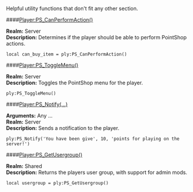 <p class="lead">Helpful utility functions that don't fit any other section.</p>

####<a href="#can-perform-action" name="can-perform-action">Player:PS_CanPerformAction()</a>

**Realm:** <span class="server">Server</span>  
**Description:** Determines if the player should be able to perform PointShop actions.

    local can_buy_item = ply:PS_CanPerformAction()

####<a href="#toggle-menu" name="toggle-menu">Player:PS_ToggleMenu()</a>

**Realm:** <span class="server">Server</span>  
**Description:** Toggles the PointShop menu for the player.

    ply:PS_ToggleMenu()

####<a href="#notify" name="notify">Player:PS_Notify(...)</a>

**Arguments:** <span class="type">Any</span> ...  
**Realm:** <span class="server">Server</span>  
**Description:** Sends a notification to the player.

    ply:PS_Notify('You have been give', 10, 'points for playing on the server!')

####<a href="#get-user-group" name="get-user-group">Player:PS_GetUsergroup()</a>

**Realm:** <span class="shared">Shared</span>  
**Description:** Returns the players user group, with support for admin mods.

    local usergroup = ply:PS_GetUsergroup()
